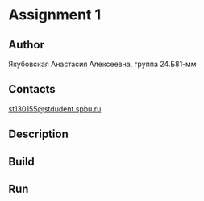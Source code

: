 # Assignment 1
## Author
Якубовская Анастасия Алексеевна, группа 24.Б81-мм
## Contacts
st130155@stdudent.spbu.ru
## Description

## Build

## Run

